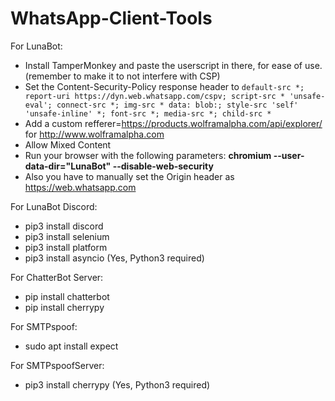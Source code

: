 # WhatsApp-Client-Tools
For LunaBot:
- Install TamperMonkey and paste the userscript in there, for ease of use. (remember to make it to not interfere with CSP)
- Set the Content-Security-Policy response header to ```default-src *; report-uri https://dyn.web.whatsapp.com/cspv; script-src * 'unsafe-eval'; connect-src *; img-src * data: blob:; style-src 'self' 'unsafe-inline' *; font-src *; media-src *; child-src *```
- Add a custom refferer=https://products.wolframalpha.com/api/explorer/ for http://www.wolframalpha.com
- Allow Mixed Content
- Run your browser with the following parameters: **chromium --user-data-dir="LunaBot" --disable-web-security**
- Also you have to manually set the Origin header as 	https://web.whatsapp.com

For LunaBot Discord:
- pip3 install discord
- pip3 install selenium
- pip3 install platform
- pip3 install asyncio
(Yes, Python3 required)

For ChatterBot Server:
- pip install chatterbot
- pip install cherrypy

For SMTPspoof:
- sudo apt install expect

For SMTPspoofServer:
- pip3 install cherrypy
(Yes, Python3 required)
